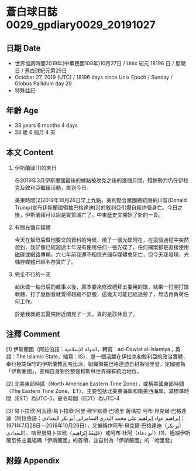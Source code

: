 # 蒼白球日誌0029_gpdiary0029_20191027 #

## 日期 Date ##

* 世界協調時間2019年(中華民國108年)10月27日 / Unix 紀元 18196 日 / 星期日 / 蒼白球紀元第29日
* October 27, 2019 (UTC) / 18196 days since Unix Epoch / Sunday / Globus Pallidum day 29
* 特殊註記:

## 年齡 Age ##

* 33 years 6 months 4 days
* 33 歲 6 個月 4 天

## 本文 Content ##

1. 伊斯蘭國[1]的末日

    在2019年3月伊斯蘭國最後的據點被攻克之後的幾個月間，殘餘勢力仍在伊拉克及敘利亞繼續活動，直到今日。
    
    美東時間[2]2019年10月26日早上九點，美利堅合眾國總統唐納川普(Donald Trump)宣布伊斯蘭國領袖巴格達迪[3]於敘利亞引爆自殺炸彈身亡。今日之後，伊斯蘭國可以說是實質滅亡了。中東歷史又開始了新的一頁。

2. 有關光儲存媒體

    今天在幫母后做他要交的資料的時候，燒了一張光碟附在，在這個過程中突然想到，我好像已經超過半年沒有使用任何一張光碟了，任何檔案都是直接使用磁碟或網路傳輸。六七年前我還不相信光儲存媒體會死亡，但今天我發現，光儲存媒體已經名存實亡了。

3. 完全不行的一天

    起床做一點母后的雜事以後，原本要來修改禮拜五要用的譜，結果一打開打譜軟體，打了幾個音就覺得超級不舒服，這幾天可能已經過勞了，無法再負荷任何工作。

    於是我就跑去醫院附近閒晃了一天。真的是該休息了。
 

## 注釋 Comment ##

[1] 伊斯蘭國（阿拉伯語：الدولة الإسلامية‎，轉寫：ad-Dawlat al-Islamiya；英語：The Islamic State，縮寫：IS），是一個活躍在伊拉克和敘利亞的政治實體，奉行極端保守的伊斯蘭教瓦哈比派，組織領袖巴格達迪自封為哈里發，定國號為「伊斯蘭國」，宣稱自身對於整個穆斯林世界擁有統治地位。

[2] 北美東部時區（North American Eastern Time Zone），或稱美國東部時間（The Eastern Time Zone，ET），主要包括北美東海岸和南美西海岸，其標準時間（EST）為UTC-5，夏令時間（EDT）為UTC-4

[3] 易卜拉欣·阿瓦德·易卜拉欣·阿里·穆罕默德·巴德里·薩瑪拉·阿布·貝克爾·巴格達迪（阿拉伯語：إبراهيم عواد إبراهيم علي محمد البدري السامرائي أبو بكر البغدادي‎；1971年7月28日－2019年10月26日），又被稱作阿布·貝克爾·巴格達迪（أبو بكر البغدادي‎）、哈里發易卜拉欣（خَلِيفَةُ إِبْرَاهِيم‎）或阿布·杜阿（أبو دعاء‎）[1]，極端伊斯蘭恐怖主義組織「伊斯蘭國」的首領，並自封為「伊斯蘭國」的「哈里發」

## 附錄 Appendix ##

